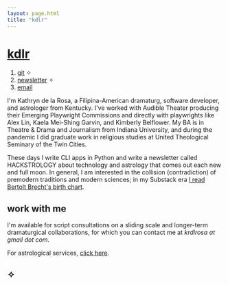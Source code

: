 ```yaml
---
layout: page.html
title: "kdlr"
---
```


# [kdlr](..)

1. [git](https://codeberg.org/sailorfe) ✧
2. [newsletter](https://buttondown.com/hackstrology) ✧
3. [email](mailto:krdlrosa@gmail.com)

I'm Kathryn de la Rosa, a Filipina-American dramaturg, software developer, and astrologer from Kentucky. I've worked with Audible Theater producing their Emerging Playwright Commissions and directly with playwrights like Alex Lin, Kaela Mei-Shing Garvin, and Kimberly Belflower. My BA is in Theatre & Drama and Journalism from Indiana University, and during the pandemic I did graduate work in religious studies at United Theological Seminary of the Twin Cities.

These days I write CLI apps in Python and write a newsletter called HACKSTROLOGY about technology and astrology that comes out each new and full moon. In general, I am interested in the collision (contradiction) of premodern traditions and modern sciences; in my Substack era [I read Bertolt Brecht's birth chart](https://kathryndelarosa.substack.com/fuck-it-heres-brechts-birth-chart).

## work with me

I'm available for script consultations on a sliding scale and longer-term dramaturgical collaborations, for which you can contact me at *krdlrosa at gmail dot com*.

For astrological services, [click here](./astrology).

## ✧
